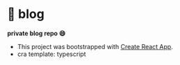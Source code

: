 # 📗 blog

**private blog repo 😄**

- This project was bootstrapped with [Create React App](https://github.com/facebook/create-react-app).
- cra template: typescript